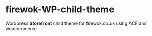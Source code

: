 # firewok-WP-child-theme
Wordpress **Storefront** child theme for firewok.co.uk using ACF and woocommerce
